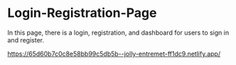 # Login-Registration-Page

In this page, there is a login, registration, and dashboard for users to sign in and register.

https://65d60b7c0c8e58bb99c5db5b--jolly-entremet-ff1dc9.netlify.app/
